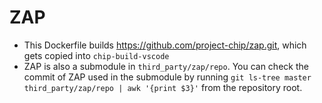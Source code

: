 # ZAP

-   This Dockerfile builds https://github.com/project-chip/zap.git, which gets
    copied into `chip-build-vscode`
-   ZAP is also a submodule in `third_party/zap/repo`. You can check the commit
    of ZAP used in the submodule by running
    `git ls-tree master third_party/zap/repo | awk '{print $3}'` from the
    repository root.
